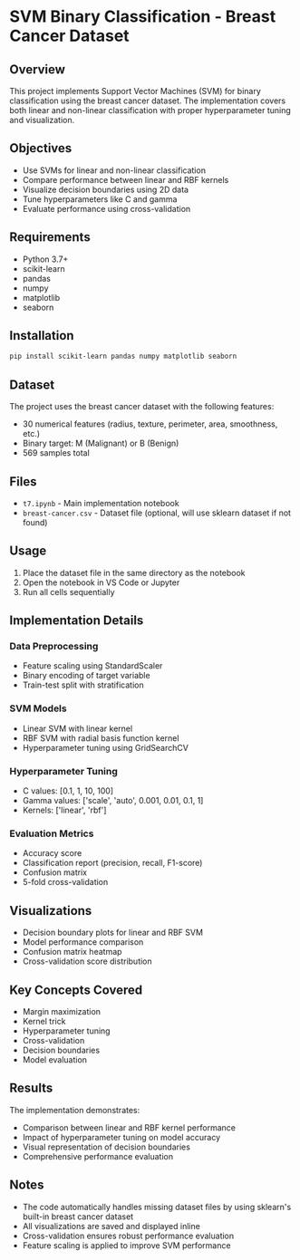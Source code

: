 # SVM Binary Classification - Breast Cancer Dataset

## Overview
This project implements Support Vector Machines (SVM) for binary classification using the breast cancer dataset. The implementation covers both linear and non-linear classification with proper hyperparameter tuning and visualization.

## Objectives
- Use SVMs for linear and non-linear classification
- Compare performance between linear and RBF kernels
- Visualize decision boundaries using 2D data
- Tune hyperparameters like C and gamma
- Evaluate performance using cross-validation

## Requirements
- Python 3.7+
- scikit-learn
- pandas
- numpy
- matplotlib
- seaborn

## Installation
```bash
pip install scikit-learn pandas numpy matplotlib seaborn
```

## Dataset
The project uses the breast cancer dataset with the following features:
- 30 numerical features (radius, texture, perimeter, area, smoothness, etc.)
- Binary target: M (Malignant) or B (Benign)
- 569 samples total

## Files
- `t7.ipynb` - Main implementation notebook
- `breast-cancer.csv` - Dataset file (optional, will use sklearn dataset if not found)

## Usage
1. Place the dataset file in the same directory as the notebook
2. Open the notebook in VS Code or Jupyter
3. Run all cells sequentially

## Implementation Details

### Data Preprocessing
- Feature scaling using StandardScaler
- Binary encoding of target variable
- Train-test split with stratification

### SVM Models
- Linear SVM with linear kernel
- RBF SVM with radial basis function kernel
- Hyperparameter tuning using GridSearchCV

### Hyperparameter Tuning
- C values: [0.1, 1, 10, 100]
- Gamma values: ['scale', 'auto', 0.001, 0.01, 0.1, 1]
- Kernels: ['linear', 'rbf']

### Evaluation Metrics
- Accuracy score
- Classification report (precision, recall, F1-score)
- Confusion matrix
- 5-fold cross-validation

## Visualizations
- Decision boundary plots for linear and RBF SVM
- Model performance comparison
- Confusion matrix heatmap
- Cross-validation score distribution

## Key Concepts Covered
- Margin maximization
- Kernel trick
- Hyperparameter tuning
- Cross-validation
- Decision boundaries
- Model evaluation

## Results
The implementation demonstrates:
- Comparison between linear and RBF kernel performance
- Impact of hyperparameter tuning on model accuracy
- Visual representation of decision boundaries
- Comprehensive performance evaluation

## Notes
- The code automatically handles missing dataset files by using sklearn's built-in breast cancer dataset
- All visualizations are saved and displayed inline
- Cross-validation ensures robust performance evaluation
- Feature scaling is applied to improve SVM performance